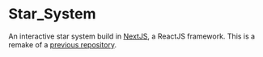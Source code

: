 # Star_System

An interactive star system build in [NextJS](https://github.com/zeit/next.js/), a ReactJS framework. This is a remake of a [previous repository](https://github.com/AmnonSkladman/reachForTheStars).
